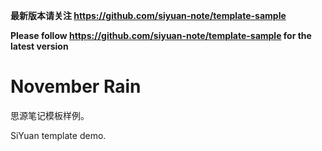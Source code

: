 **最新版本请关注 https://github.com/siyuan-note/template-sample**

**Please follow https://github.com/siyuan-note/template-sample for the latest version**


# November Rain

思源笔记模板样例。

SiYuan template demo.
